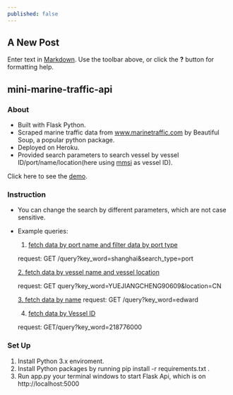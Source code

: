 ```yaml
---
published: false
---
```

## A New Post

Enter text in [Markdown](http://daringfireball.net/projects/markdown/). Use the toolbar above, or click the **?** button for formatting help.
## mini-marine-traffic-api
### About
- Built with Flask Python.
- Scraped marine traffic data from www.marinetraffic.com by Beautiful Soup, a popular python package. 
- Deployed on Heroku. 
- Provided search parameters to search vessel by vessel ID/port/name/location(here using [mmsi](https://en.wikipedia.org/wiki/Maritime_Mobile_Service_Identity) as vessel ID). 

Click here to see the [demo](https://arcane-plains-26721.herokuapp.com/query?key_word=YUEJIANGCHENG90609). 

### Instruction
- You can change the search by different parameters, which are not case sensitive. 
- Example queries: 
	1. [fetch data by port name and filter data by port type](https://arcane-plains-26721.herokuapp.com/query?key_word=shanghai&search_type=port)
    
	request: GET /query?key_word=shanghai&search_type=port
    
    [2. fetch data by vessel name and vessel location](https://arcane-plains-26721.herokuapp.com/query?key_word=YUEJIANGCHENG90609&location=CN)
    
    request: GET query?key_word=YUEJIANGCHENG90609&location=CN
    
    [3. fetch data by name](https://arcane-plains-26721.herokuapp.com/query?key_word=edward)
    request: GET /query?key_word=edward
    
    4. [fetch data by Vessel ID](https://arcane-plains-26721.herokuapp.com/query?key_word=218776000)
    
    request: GET/query?key_word=218776000
   

### Set Up
1. Install Python 3.x enviroment.
2. Install Python packages by running pip install -r requirements.txt .
3. Run app.py your terminal windows to start Flask Api, which is on http://localhost:5000


